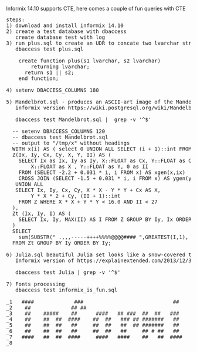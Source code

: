 Informix 14.10 supports CTE, here comes a couple of fun queries with CTE
<pre>
steps:
1) download and install informix 14.10
2) create a test database with dbaccess
   create database test with log
3) run plus.sql to create an UDR to concate two lvarchar strings
   dbaccess test plus.sql

    create function plus(s1 lvarchar, s2 lvarchar)
        returning lvarchar;
      return s1 || s2;
    end function;

4) setenv DBACCESS_COLUMNS 180

5) Mandelbrot.sql - produces an ASCII-art image of the Mandelbrot set
   informix version https://wiki.postgresql.org/wiki/Mandelbrot_set

   dbaccess test Mandelbrot.sql |  grep -v '^$'

  -- setenv DBACCESS_COLUMNS 120
  -- dbaccess test Mandelbrot.sql
  -- output to "/tmp/x" without headings 
  WITH x(i) AS ( select 0 UNION ALL SELECT (i + 1)::int FROM x WHERE i < 101),
  Z(Ix, Iy, Cx, Cy, X, Y, II) AS (
    SELECT Ix as Ix, Iy as Iy, X::FLOAT as Cx, Y::FLOAT as Cy, 
        X::FLOAT as X , Y::FLOAT as Y, 0 as II
    FROM (SELECT -2.2 + 0.031 * i, i FROM x) AS xgen(x,ix)
    CROSS JOIN (SELECT -1.5 + 0.031 * i, i FROM x) AS ygen(y,iy)
   UNION ALL
   SELECT Ix, Iy, Cx, Cy, X * X - Y * Y + Cx AS X, 
		Y * X * 2 + Cy, (II + 1)::int
    FROM Z WHERE X * X + Y * Y < 16.0 AND II < 27
  ),
  Zt (Ix, Iy, I) AS (
    SELECT Ix, Iy, MAX(II) AS I FROM Z GROUP BY Iy, Ix ORDER BY Iy, Ix
  )
  SELECT  
    sum(SUBSTR(" .,,,-----++++%%%%@@@@#### ",GREATEST(I,1), 1)::lvarchar) as x
  FROM Zt GROUP BY Iy ORDER BY Iy;

6) Julia.sql beautiful Julia set looks like a snow-covered tree
   Informix version of https://explainextended.com/2013/12/31/happy-new-year-5/

   dbaccess test Julia | grep -v '^$'

7) Fonts processing
   dbaccess test informix_is_fun.sql

_1   ####             ###                             ##                      ##                    #######                  
_2    ##             ## ##                                                                           ##   #                  
_3    ##    #####    ##      ####   ## ###  ##  ##   ###    ##   ##          ###     #####           ## #   ##  ##  #####    
_4    ##    ##  ##  ####    ##  ##   ### ## #######   ##     ## ##            ##    ##               ####   ##  ##  ##  ##   
_5    ##    ##  ##   ##     ##  ##   ##  ## #######   ##      ###             ##     ####            ## #   ##  ##  ##  ##   
_6    ##    ##  ##   ##     ##  ##   ##     ## # ##   ##     ## ##            ##        ##           ##     ##  ##  ##  ##   
_7   ####   ##  ##  ####     ####   ####    ##   ##  ####   ##   ##          ####   #####           ####     ### ## ##  ##   
_8                                                                                                                           


</pre>
